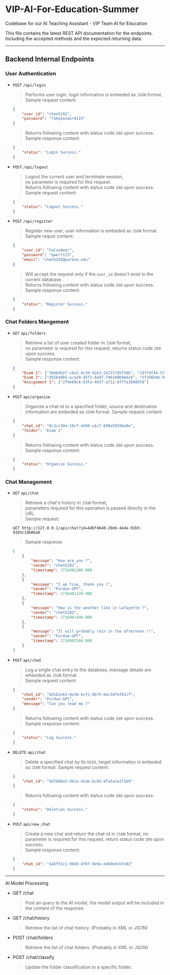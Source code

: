 # VIP-AI-For-Education-Summer
Codebase for our AI Teaching Assistant - VIP Team AI for Education

This file contains the latest REST API documentation for the endpoints.  
Including the accepted methods and the expected returning data.

---

## Backend Internal Endpoints

### User Authentication

- `POST` `/api/login`

    > Performs user login, login information is embeded as `JSON` format.  
    > Sample request content:  
    ```json
    {
        "user_id": "chen5292",
        "password": "fakepasword123"
    }
    ```
    > Returns following content with status code `200` upon success.
    > Sample response content:
    ```json
    {
        "status": "Login Success."
    }
    ```

- `POST` `/api/logout`

    > Logout the current user and terminate session,   
    > no parameter is required for this request.  
    > Returns following content with status code `200` upon success.  
    > Sample request content:  
    ```json
    {
        "status": "Logout Success."
    }
    ```

- `POST` `/api/register`
    
    > Register new user, user information is embeded as `JSON` format.  
    > Sample requst content:
    ```json
    {
        "user_id": "Falsedeer",
        "password": "qwert123",
        "email": "chen5292@purdue.edu"
    }
    ```
    > Will accept the request only if the `user_id` doesn't exist in the current database.  
    > Returns following content with status code `200` upon success.
    > Sample response content:
    ```json
    {
        "status": "Register Success."
    }
    ```

### Chat Folders Mangement

- `GET` `api/folders`

    > Retrieve a list of user created folder in `JSON` format,  
    > no parameter is required for this request, returns status code `200` upon success.  
    > Sample response content:
    ```json
    {
        "Exam 1": ["3b6b4b2f-c8e2-4c39-92e3-242317d5f50b", "1d7fdf44-574a-4476-b124-4f1d896a5e6b"],
        "Exam 2": ["d55b4db5-e/a39-45f2-8a6f-746108b9e6c6", "5f356b9e-9691-4fe3-8fd8-1b70b8dc3b78"],
        "Assignment 1": ["2f9e69c6-63fa-4037-a712-6ff7a30909f8"]
    }
    ```

- `POST` `api/organize`

    > Organize a chat-id to a specified folder, 
    > source and destination information are embeded as `JSON` format.
    > Sample request content
    ```json
    {
        "chat_id": "0c3cc39a-18cf-4d94-a1c7-690a58596a0e",
        "folder": "Exam 1"
    }
    ```
    > Returns following content with status code `200` upon success.  
    > Sample response content:  
    ```json
    {
        "status": "Organize Success."
    }
    ```

### Chat Management

- `GET` `api/chat`

    > Retrieve a chat's history in `JSON` format,  
    > parameters required for this operation is passed directly in the URL.  
    > Sample request:  
    ```http
    GET http://127.0.0.1/api/chat?id=4d6f4b40-29e6-4e4e-91b5-93d3c14b06a0
    ```
    > Sample response:  
    ```json
    [
        {
            "message": "How are you ?",
            "sender": "chen5292",
            "timestamp": 1716481200.000
        },
        {
            "message": "I am fine, thank you !",
            "sender": "Purdue-GPT",
            "timestamp": 1716481320.000
        },
        {
            "message": "How is the weather like in Lafayette ?",
            "sender": "chen5292",
            "timestamp": 1716481440.000
        },
        {
            "message": "It will probably rain in the afternoon !!",
            "sender": "Purdue-GPT",
            "timestamp": 1716481560.000
        }
    ]
    ```

- `POST` `api/chat`

    > Log a single chat entry to the database, message details are embeded as `JSON` format.  
    > Sample request content:
    ```json
    {
        "chat_id": "b91b2e63-0e30-4cf1-8b75-6ec34fef63cf",
        "sender": "Purdue-GPT",
        "message": "Can you read me ?"
    }
    ``` 
    > Returns following content with status code `200` upon success.  
    > Sample response content:  
    ```json
    {
        "status": "Log Success."
    }
    ```


- `DELETE` `api/chat`

    > Delete a specified chat by its `UUID`, target information is embeded as `JSON` format.
    > Sample request content:
    ```json
    {
        "chat_id": "bd7806a3-d61e-42ab-bc84-8fa5a1e1f169"
    }
    ```
    > Returns following content with status code `200` upon success.  
    ```json
    {
        "status": "Deletion Success."
    }
    ```

- `POST` `api/new_chat`

    > Create a new chat and return the chat-id in `JSON` format,
    > no parameter is required for this request, return status code `200` upon success.  
    > Sample response content:  
    ```json
    {
        "chat_id": "4abf51c1-9849-4f0f-9e9a-e460edcb7e02"
    }
    ```

---

AI Model Processing
- GET /chat
    > Post an query to the AI model, the model output will be included in the content of the response.
- GET /chat/history
    > Retrieve the list of chat history. (Probably in XML or JSON)
- POST /chat/folders
    > Retrieve the list of chat folders. (Probably in XML or JSON)
- POST /chat/classify
    > Update the folder classification to a specific folder.


